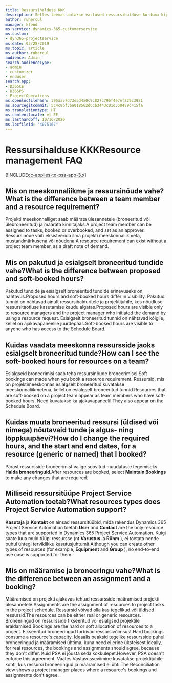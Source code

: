 ```yaml
---
title: Ressursihalduse KKK
description: Selles teemas antakse vastused ressursihalduse korduma kippuvatele küsimustele.
author: ruhercul
manager: kfend
ms.service: dynamics-365-customerservice
ms.custom:
- dyn365-projectservice
ms.date: 03/28/2019
ms.topic: article
ms.author: ruhercul
audience: Admin
search.audienceType:
- admin
- customizer
- enduser
search.app:
- D365CE
- D365PS
- ProjectOperations
ms.openlocfilehash: 395aa57d73e5d4a0c9c827c79bf4e7ef229c3981
ms.sourcegitcommit: 5c4c9bf3ba018562d6cb3443c01d550489c415fa
ms.translationtype: HT
ms.contentlocale: et-EE
ms.lasthandoff: 10/16/2020
ms.locfileid: "4075167"
---
```

# <a name="resource-management-faq"></a><span data-ttu-id="6475f-103">Ressursihalduse KKK</span><span class="sxs-lookup"><span data-stu-id="6475f-103">Resource management FAQ</span></span>

[!INCLUDE[cc-applies-to-psa-app-3.x](../includes/cc-applies-to-psa-app-3x.md)]

## <a name="what-is-the-difference-between-a-team-member-and-a-resource-requirement"></a><span data-ttu-id="6475f-104">Mis on meeskonnaliikme ja ressursinõude vahe?</span><span class="sxs-lookup"><span data-stu-id="6475f-104">What is the difference between a team member and a resource requirement?</span></span>

<span data-ttu-id="6475f-105">Projekti meeskonnaliiget saab määrata ülesannetele (broneeritud või ülebroneeritud) ja määrata kinnitajaks.</span><span class="sxs-lookup"><span data-stu-id="6475f-105">A project team member can be assigned to tasks, booked or overbooked, and set as an approver.</span></span> <span data-ttu-id="6475f-106">Ressursinõue võib eksisteerida ilma projekti meeskonnaliikmeta, mustandmärkusena või nõudena.</span><span class="sxs-lookup"><span data-stu-id="6475f-106">A resource requirement can exist without a project team member, as a draft note of demand.</span></span> 

## <a name="what-is-the-difference-between-proposed-and-soft-booked-hours"></a><span data-ttu-id="6475f-107">Mis on pakutud ja esialgselt broneeritud tundide vahe?</span><span class="sxs-lookup"><span data-stu-id="6475f-107">What is the difference between proposed and soft-booked hours?</span></span>

<span data-ttu-id="6475f-108">Pakutud tundide ja esialgselt broneeritud tundide erinevuseks on nähtavus.</span><span class="sxs-lookup"><span data-stu-id="6475f-108">Proposed hours and soft-booked hours differ in visibility.</span></span> <span data-ttu-id="6475f-109">Pakutud tunnid on nähtavad ainult ressursihalduritele ja projektijuhile, kes nõudluse ressursitaotluse kasutamise kaudu algatas.</span><span class="sxs-lookup"><span data-stu-id="6475f-109">Proposed hours are visible only to resource managers and the project manager who initiated the demand by using a resource request.</span></span> <span data-ttu-id="6475f-110">Esialgselt broneeritud tunnid on nähtavad kõigile, kellel on ajakavapaneelile juurdepääs.</span><span class="sxs-lookup"><span data-stu-id="6475f-110">Soft-booked hours are visible to anyone who has access to the Schedule Board.</span></span>

## <a name="how-can-i-see-the-soft-booked-hours-for-resources-on-a-team"></a><span data-ttu-id="6475f-111">Kuidas vaadata meeskonna ressursside jaoks esialgselt broneeritud tunde?</span><span class="sxs-lookup"><span data-stu-id="6475f-111">How can I see the soft-booked hours for resources on a team?</span></span>

<span data-ttu-id="6475f-112">Esialgseid broneerimisi saab teha ressursinõude broneerimisel.</span><span class="sxs-lookup"><span data-stu-id="6475f-112">Soft bookings can made when you book a resource requirement.</span></span> <span data-ttu-id="6475f-113">Ressursid, mis on projektimeeskonnas esialgselt broneeritud kuvatakse meeskonnaliikmetena, kellel on esialgselt broneeritud tunnid.</span><span class="sxs-lookup"><span data-stu-id="6475f-113">Resources that are soft-booked on a project team appear as team members who have soft-booked hours.</span></span> <span data-ttu-id="6475f-114">Need kuvatakse ka ajakavapaneelil.</span><span class="sxs-lookup"><span data-stu-id="6475f-114">They also appear on the Schedule Board.</span></span>

## <a name="how-do-i-change-the-required-hours-and-the-start-and-end-dates-for-a-resource-generic-or-named-that-i-booked"></a><span data-ttu-id="6475f-115">Kuidas muuta broneeritud ressursi (üldised või nimega) nõutavaid tunde ja algus- ning lõppkuupäevi?</span><span class="sxs-lookup"><span data-stu-id="6475f-115">How do I change the required hours, and the start and end dates, for a resource (generic or named) that I booked?</span></span>

<span data-ttu-id="6475f-116">Pärast ressursside broneerimist valige soovitud muudatuste tegemiseks **Halda broneeringuid**.</span><span class="sxs-lookup"><span data-stu-id="6475f-116">After resources are booked, select **Maintain Bookings** to make any changes that are required.</span></span>

## <a name="what-resources-types-does-project-service-automation-support"></a><span data-ttu-id="6475f-117">Milliseid ressursitüüpe Project Service Automation toetab?</span><span class="sxs-lookup"><span data-stu-id="6475f-117">What resources types does Project Service Automation support?</span></span>

<span data-ttu-id="6475f-118">**Kasutaja** ja **Kontakt** on ainsad ressursitüübid, mida rakendus Dynamics 365 Project Service Automation toetab.</span><span class="sxs-lookup"><span data-stu-id="6475f-118">**User** and **Contact** are the only resource types that are supported in Dynamics 365 Project Service Automation.</span></span> <span data-ttu-id="6475f-119">Kuigi saate luua muid tüüpi ressursse (nt **Varustus** ja **Rühm** ), ei toetata nende puhul ühtegi terviklikku kasutusjuhtumit.</span><span class="sxs-lookup"><span data-stu-id="6475f-119">Although you can create other types of resources (for example, **Equipment** and **Group** ), no end-to-end use case is supported for them.</span></span>

## <a name="what-is-the-difference-between-an-assignment-and-a-booking"></a><span data-ttu-id="6475f-120">Mis on määramise ja broneeringu vahe?</span><span class="sxs-lookup"><span data-stu-id="6475f-120">What is the difference between an assignment and a booking?</span></span>

<span data-ttu-id="6475f-121">Määramised on projekti ajakavas tehtud ressursside määramised projekti ülesannetele.</span><span class="sxs-lookup"><span data-stu-id="6475f-121">Assignments are the assignment of resources to project tasks in the project schedule.</span></span> <span data-ttu-id="6475f-122">Ressursid võivad olla kas tegelikud või üldised ressursid.</span><span class="sxs-lookup"><span data-stu-id="6475f-122">The resources can be either real or generic resources.</span></span> <span data-ttu-id="6475f-123">Broneeringud on ressursside fikseeritud või esialgsed projektile eraldamised.</span><span class="sxs-lookup"><span data-stu-id="6475f-123">Bookings are the hard or soft allocation of resources to a project.</span></span> <span data-ttu-id="6475f-124">Fikseeritud broneeringud tarbivad ressursivõimsust.</span><span class="sxs-lookup"><span data-stu-id="6475f-124">Hard bookings consume a resource's capacity.</span></span> <span data-ttu-id="6475f-125">Ideaalis peaksid tegelike ressursside puhul broneeringud ja määramised ühtima, kuna need ei erine üksteisest.</span><span class="sxs-lookup"><span data-stu-id="6475f-125">Ideally, for real resources, the bookings and assignments should agree, because they don't differ.</span></span> <span data-ttu-id="6475f-126">Kuid PSA ei jõusta seda kokkulepet.</span><span class="sxs-lookup"><span data-stu-id="6475f-126">However, PSA doesn't enforce this agreement.</span></span> <span data-ttu-id="6475f-127">Vaates Vastavusseviimine kuvatakse projektijuhile kohti, kus ressursi broneeringud ja määramised ei ühti.</span><span class="sxs-lookup"><span data-stu-id="6475f-127">The Reconciliation view shows a project manager places where a resource's bookings and assignments don't agree.</span></span>
